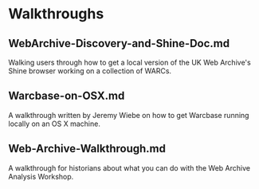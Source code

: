 # Walkthroughs

## WebArchive-Discovery-and-Shine-Doc.md

Walking users through how to get a local version of the UK Web Archive's Shine browser working on a collection of WARCs.

## Warcbase-on-OSX.md

A walkthrough written by Jeremy Wiebe on how to get Warcbase running locally on an OS X machine.

## Web-Archive-Walkthrough.md

A walkthrough for historians about what you can do with the Web Archive Analysis Workshop.
